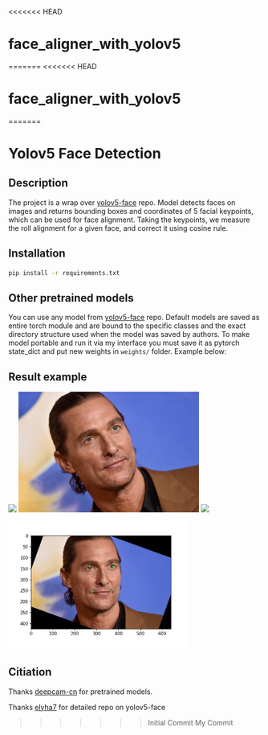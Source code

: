 <<<<<<< HEAD
# face_aligner_with_yolov5
=======
<<<<<<< HEAD
# face_aligner_with_yolov5
=======
# Yolov5 Face Detection

## Description
The project is a wrap over [yolov5-face](https://github.com/deepcam-cn/yolov5-face) repo. Model detects faces on images and returns bounding boxes and coordinates of 5 facial keypoints, which can be used for face alignment. Taking the keypoints, we measure the roll alignment for a given face, and correct it using cosine rule. 
## Installation
```bash
pip install -r requirements.txt
```


## Other pretrained models
You can use any model from [yolov5-face](https://github.com/deepcam-cn/yolov5-face) repo. Default models are saved as entire torch module and are bound to the specific classes and the exact directory structure used when the model was saved by authors. To make model portable and run it via my interface you must save it as pytorch state_dict and put new weights in `weights/` folder. Example below:


## Result example
<img src="/anne_hatheway.jpg" width="360"/>
<img src="/matthew_mcconaughey.jpg" width="360"/>
<img src="/anne_hatheway_aligned.jpg" width="360"/>
<img src="/matthew_mcconaughey_aligned.jpg" width="360"/>

## Citiation
Thanks [deepcam-cn](https://github.com/deepcam-cn/yolov5-face) for pretrained models.

Thanks [elyha7](https://github.com/elyha7/yoloface) for detailed repo on yolov5-face  

>>>>>>> Initial Commit
>>>>>>> My Commit
